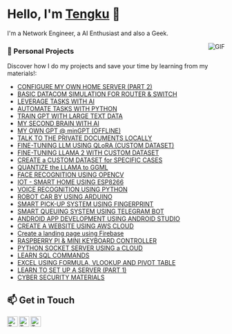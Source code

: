 # Hello, I'm [Tengku](https://github.com/engkufizz) 👋

I'm a Network Engineer, a AI Enthusiast and also a Geek. 

<img align="right" alt="GIF" src="https://media.licdn.com/dms/image/v2/D4D12AQFYfL4JF8-wQg/article-cover_image-shrink_600_2000/article-cover_image-shrink_600_2000/0/1658180724475?e=2147483647&v=beta&t=2HQkLpOAg4h-Kz12ITQmQqPYkB5VEpl3qXpdD-a_LEk" />

### 🚀 Personal Projects 

Discover how I do my projects and save your time by learning from my materials!:

- [CONFIGURE MY OWN HOME SERVER (PART 2)](https://drive.google.com/drive/folders/15cKAEq6_Mb_b7sO-bf26SguCp4saxLc8?usp=drive_link)
- [BASIC DATACOM SIMULATION FOR ROUTER & SWITCH](https://drive.google.com/drive/folders/1-3IKt8alxLHquHUp7q304o2K58-X8Cbr)
- [LEVERAGE TASKS WITH AI](https://drive.google.com/drive/folders/1GdOpu-EyyUGgBQ_H1LkgWEzYgVCVOkrU)
- [AUTOMATE TASKS WITH PYTHON](https://github.com/engkufizz/AutomateTools)
- [TRAIN GPT WITH LARGE TEXT DATA](https://drive.google.com/drive/folders/1-zV-gpjkN4yG9W8fFlP_KzHku0MAPxb8)
- [MY SECOND BRAIN WITH AI](https://drive.google.com/drive/folders/1-3xS_8uHGA-v4xbg3UnEKxSQFok_2T4J)
- [MY OWN GPT @ minGPT (OFFLINE)](https://drive.google.com/drive/folders/107bkkkt9UaOzhuZevulDu7BQxfU__k7n)
- [TALK TO THE PRIVATE DOCUMENTS LOCALLY](https://drive.google.com/drive/folders/1135e1n7sbZS8oJ1AsHWgUb5U2ypqNzwa)
- [FINE-TUNING LLM USING QLoRA (CUSTOM DATASET)](https://huggingface.co/engkufizz/falcon-7b-qlora-datacom)
- [FINE-TUNING LLAMA 2 WITH CUSTOM DATASET](https://huggingface.co/engkufizz/llama-2-7b-datacom)
- [CREATE a CUSTOM DATASET for SPECIFIC CASES](https://huggingface.co/datasets/engkufizz/router-switch-instruct)
- [QUANTIZE the LLAMA to GGML](https://huggingface.co/engkufizz/llama-2-7b-datacom-ggml)
- [FACE RECOGNITION USING OPENCV](https://drive.google.com/drive/folders/13qMdeV1bwFWP0wtWcgjBs5_eQVjNmFYl?usp=drive_link)
- [IOT - SMART HOME USING ESP8266](https://drive.google.com/drive/folders/15auD4OQF8sctjGF5E9IKxNXJ_FsWf36k?usp=drive_link)
- [VOICE RECOGNITION USING PYTHON](https://drive.google.com/drive/folders/163F3VpWbp5SDnvobXndKWfXlF8YcAMsx?usp=drive_link)
- [ROBOT CAR BY USING ARDUINO](https://drive.google.com/drive/folders/1U8RRoUlwzLiOIUEya3pqmosmITj01v14?usp=drive_link)
- [SMART PICK-UP SYSTEM USING FINGERPRINT](https://drive.google.com/drive/folders/1eqTPki5rkYc30FXd_j5AkjmSWTimpxUL?usp=drive_link)
- [SMART QUEUING SYSTEM USING TELEGRAM BOT](https://drive.google.com/drive/folders/13yd-iQzVmD2jt2uSqGJRCFo-1AU0OEcd?usp=drive_link)
- [ANDROID APP DEVELOPMENT USING ANDROID STUDIO](https://drive.google.com/drive/folders/1oTcgvjhM6qmQjeaOBQLzeOUkvkQM0enK?usp=drive_link)
- [CREATE A WEBSITE USING AWS CLOUD](https://drive.google.com/drive/folders/1aOQcGy_k5FLtlhFOgK9CocrAlYjYUS8o?usp=drive_link)
- [Create a landing page using Firebase](https://drive.google.com/drive/folders/14OYKs0n65SRD3FQjamnLfKsuwKmEE3bD?usp=drive_link)
- [RASPBERRY PI & MINI KEYBOARD CONTROLLER](https://drive.google.com/drive/folders/1tfIRv6TED6S5_xXM2nNGd1MJIfA-mgKP)
- [PYTHON SOCKET SERVER USING a CLOUD](https://drive.google.com/drive/folders/1zaoq3BXJtVLyNuqo5-I7BGBV885NrMzq?usp=drive_link)
- [LEARN SQL COMMANDS](https://drive.google.com/drive/folders/1sKK17FObu5wYu0drVlQRkjtQXFBuzRL8?usp=drive_link)
- [EXCEL USING FORMULA, VLOOKUP AND PIVOT TABLE](https://drive.google.com/drive/folders/1-v1FvdDOe1LZGcBlBMs8CRF5CwqbN7pr)
- [LEARN TO SET UP A SERVER (PART 1)](https://drive.google.com/drive/folders/10FS4L6GaVnto9EroNvsu9d5wZGEZV4SR?usp=drive_link)
- [CYBER SECURITY MATERIALS](https://drive.google.com/drive/folders/1javrGyLZLAUuB1VmVLdVwmMLeRW83Rrf)

## 📫 Get in Touch 

<a href="https://twitter.com/engkufizz">
  <img align="left" alt="Tengku's Twitter" width="24px" src="https://cdn.jsdelivr.net/npm/simple-icons@v3/icons/twitter.svg" />
</a>
<a href="https://discord.com/users/engkufizz">
  <img align="left" alt="Tengku's Discord" width="24px" src="https://cdn.jsdelivr.net/npm/simple-icons@v3/icons/discord.svg" />
</a>
<a href="https://www.linkedin.com/in/engkufizz/">
  <img align="left" alt="Tengku's LinkedIn" width="24px" src="https://cdn.jsdelivr.net/npm/simple-icons@v3/icons/linkedin.svg" />
</a>

